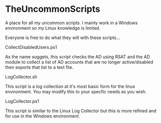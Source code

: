# TheUncommonScripts
A place for all my uncommon scripts. I mainly work in a Windows environment so my Linux knowledge is limited.

Everyone is free to do what they will with these scripts...

CollectDisabledUsers.ps1

As the name suggets, this script checks the AD using RSAT and the AD module to collect a list of AD accounts that are no longer active/disabled then exports that list to a text file.

LogCollector.sh

This script is a log collection at it's most basic form for the linux environment. You may modify this to your specfic needs as you wish.

LogCollector.ps1

This script is similar to the Linux Log Collector but this is more refined and for use in the Windows environment.
